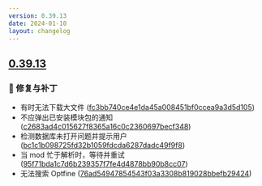 ```yaml
---
version: 0.39.13
date: 2024-01-10
layout: changelog
---
```

## [0.39.13](#0.39.13)
### 🐛 修复与补丁

- 有时无法下载大文件 ([fc3bb740ce4e1da45a008451bf0ccea9a3d5d105](https://github.com/Voxelum/x-minecraft-launcher/commit/fc3bb740ce4e1da45a008451bf0ccea9a3d5d105))
- 不应弹出已安装模块包的通知 ([c2683ad4c015627f8365a16c0c2360697becf348](https://github.com/Voxelum/x-minecraft-launcher/commit/c2683ad4c015627f8365a16c0c2360697becf348))
- 检测数据库未打开问题并提示用户 ([bc1c1b098725fd32b1059fdcda6287dadc49f9f8](https://github.com/Voxelum/x-minecraft-launcher/commit/bc1c1b098725fd32b1059fdcda6287dadc49f9f8))
- 当 mod 忙于解析时，等待并重试 ([95f71bda1c7d6b239357f7fe4d4878bb90b8cc07](https://github.com/Voxelum/x-minecraft-launcher/commit/95f71bda1c7d6b239357f7fe4d4878bb90b8cc07))
- 无法搜索 Optfine  ([76ad54947854543f03a3308b819028bbefb29424](https://github.com/Voxelum/x-minecraft-launcher/commit/76ad54947854543f03a3308b819028bbefb29424))
